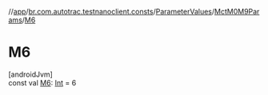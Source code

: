//[app](../../../../index.md)/[br.com.autotrac.testnanoclient.consts](../../index.md)/[ParameterValues](../index.md)/[MctM0M9Params](index.md)/[M6](-m6.md)

# M6

[androidJvm]\
const val [M6](-m6.md): [Int](https://kotlinlang.org/api/latest/jvm/stdlib/kotlin/-int/index.html) = 6
